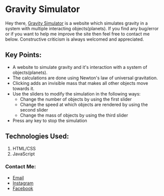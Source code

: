 # Gravity Simulator
Hey there, [Gravity Simulator](https://utsavsingh899.github.io/Gravity-Simulator) is a website which simulates gravity in a system with multiple interacting objects(planets). If you find any bug/error or if you want to help me improve the site then feel free to contact me below. Constructive criticism is always welcomed and appreciated.
## Key Points:
* A website to simulate gravity and it's interaction with a system of objects(planets).
* The calculations are done using Newton's law of universal gravitation.
* Clicking adds an invisible mass that makes all other objects move towards it.
* Use the sliders to modify the simulation in the following ways:
  * Change the number of objects by using the first slider
  * Change the speed at which objects are rendered by using the second slider
  * Change the mass of objects by using the third slider
* Press any key to stop the simulation
## Technologies Used:
1. HTML/CSS
2. JavaScript
### Contact Me:
* [Email](mailto:utsavsingh899@gmail.com)
* [Instagram](https://www.instagram.com/utsavsingh899/)
* [Facebook](https://www.facebook.com/utsav.singh.581)
